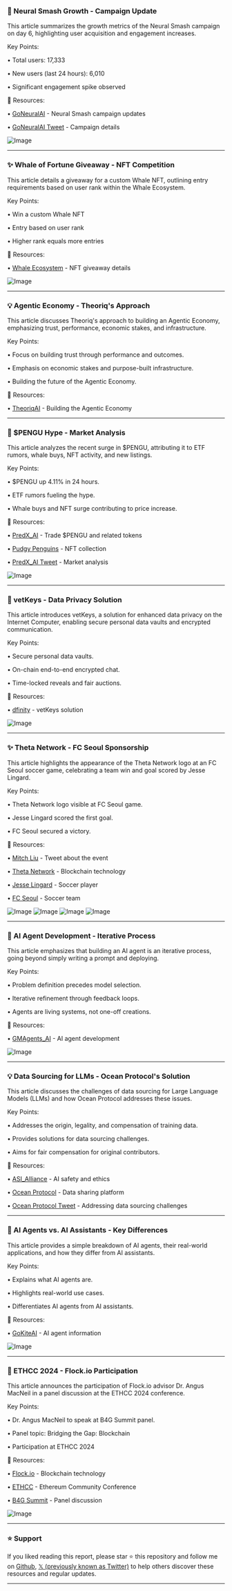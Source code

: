 ### 🚀 Neural Smash Growth - Campaign Update

This article summarizes the growth metrics of the Neural Smash campaign on day 6, highlighting user acquisition and engagement increases.

Key Points:

• Total users: 17,333

• New users (last 24 hours): 6,010

• Significant engagement spike observed


🔗 Resources:

• [GoNeuralAI](https://x.com/GoNeuralAI) - Neural Smash campaign updates

• [GoNeuralAI Tweet](https://x.com/GoNeuralAI/status/1940093485366813146) - Campaign details

![Image](https://pbs.twimg.com/media/GuyTxzuWsAAf-Sp?format=jpg&name=small)


---
### ✨ Whale of Fortune Giveaway - NFT Competition

This article details a giveaway for a custom Whale NFT, outlining entry requirements based on user rank within the Whale Ecosystem.

Key Points:

• Win a custom Whale NFT

• Entry based on user rank

• Higher rank equals more entries


🔗 Resources:

• [Whale Ecosystem](https://x.com/Whale_Ecosystem) - NFT giveaway details

![Image](https://pbs.twimg.com/media/GuyYRWKXgAAeLlj?format=jpg&name=900x900)


---
### 💡 Agentic Economy - Theoriq's Approach

This article discusses Theoriq's approach to building an Agentic Economy, emphasizing trust, performance, economic stakes, and infrastructure.

Key Points:

• Focus on building trust through performance and outcomes.

• Emphasis on economic stakes and purpose-built infrastructure.

• Building the future of the Agentic Economy.


🔗 Resources:

• [TheoriqAI](https://x.com/TheoriqAI) - Building the Agentic Economy


---
### 🚀 $PENGU Hype - Market Analysis

This article analyzes the recent surge in $PENGU, attributing it to ETF rumors, whale buys, NFT activity, and new listings.

Key Points:

• $PENGU up 4.11% in 24 hours.

• ETF rumors fueling the hype.

• Whale buys and NFT surge contributing to price increase.


🔗 Resources:

• [PredX_AI](https://x.com/PredX_AI) - Trade $PENGU and related tokens

• [Pudgy Penguins](https://x.com/pudgypenguins) - NFT collection

• [PredX_AI Tweet](https://x.com/PredX_AI/status/1940066384157032760) - Market analysis

![Image](https://pbs.twimg.com/amplify_video_thumb/1940066375252549636/img/FmALpLVfdhtyYoa8.jpg)


---
### 🤖 vetKeys - Data Privacy Solution

This article introduces vetKeys, a solution for enhanced data privacy on the Internet Computer, enabling secure personal data vaults and encrypted communication.

Key Points:

• Secure personal data vaults.

• On-chain end-to-end encrypted chat.

• Time-locked reveals and fair auctions.


🔗 Resources:

• [dfinity](https://x.com/dfinity) - vetKeys solution

![Image](https://pbs.twimg.com/media/GuxuOogXUAAPqWq?format=jpg&name=small)


---
### ✨ Theta Network - FC Seoul Sponsorship

This article highlights the appearance of the Theta Network logo at an FC Seoul soccer game, celebrating a team win and goal scored by Jesse Lingard.

Key Points:

• Theta Network logo visible at FC Seoul game.

• Jesse Lingard scored the first goal.

• FC Seoul secured a victory.


🔗 Resources:

• [Mitch Liu](https://x.com/mitchliu) - Tweet about the event

• [Theta Network](https://x.com/Theta_Network) - Blockchain technology

• [Jesse Lingard](https://x.com/JesseLingard) - Soccer player

• [FC Seoul](https://youtube.com/@fcseoul) - Soccer team

![Image](https://pbs.twimg.com/media/GuxRlrCWEAA0ItJ?format=jpg&name=small)
![Image](https://pbs.twimg.com/media/GuxRlrBXEAADI_c?format=360x360)
![Image](https://pbs.twimg.com/media/GuxRlrNXsAAIQuh?format=jpg&name=small)
![Image](https://pbs.twimg.com/media/GuxRlq-WAAAOvUH?format=jpg&name=small)


---
### 🤖 AI Agent Development - Iterative Process

This article emphasizes that building an AI agent is an iterative process, going beyond simply writing a prompt and deploying.

Key Points:

• Problem definition precedes model selection.

• Iterative refinement through feedback loops.

• Agents are living systems, not one-off creations.


🔗 Resources:

• [GMAgents_AI](https://x.com/GMAgents_AI) - AI agent development


![Image](https://pbs.twimg.com/tweet_video_thumb/GuxqtjUXIAAs5q9.jpg)


---
### 💡 Data Sourcing for LLMs - Ocean Protocol's Solution

This article discusses the challenges of data sourcing for Large Language Models (LLMs) and how Ocean Protocol addresses these issues.

Key Points:

• Addresses the origin, legality, and compensation of training data.

• Provides solutions for data sourcing challenges.

• Aims for fair compensation for original contributors.


🔗 Resources:

• [ASI_Alliance](https://x.com/ASI_Alliance) - AI safety and ethics

• [Ocean Protocol](https://x.com/oceanprotocol) - Data sharing platform

• [Ocean Protocol Tweet](https://x.com/oceanprotocol/status/1939971417577021910) - Addressing data sourcing challenges


---
### 🤖 AI Agents vs. AI Assistants - Key Differences

This article provides a simple breakdown of AI agents, their real-world applications, and how they differ from AI assistants.

Key Points:

• Explains what AI agents are.

• Highlights real-world use cases.

• Differentiates AI agents from AI assistants.


🔗 Resources:

• [GoKiteAI](https://x.com/GoKiteAI) - AI agent information

![Image](https://pbs.twimg.com/media/GuxMqekXAAAqv61?format=jpg&name=medium)


---
### 🚀 ETHCC 2024 - Flock.io Participation

This article announces the participation of Flock.io advisor Dr. Angus MacNeil in a panel discussion at the ETHCC 2024 conference.

Key Points:

• Dr. Angus MacNeil to speak at B4G Summit panel.

• Panel topic: Bridging the Gap: Blockchain

• Participation at ETHCC 2024


🔗 Resources:

• [Flock.io](https://x.com/flock_io) - Blockchain technology

• [ETHCC](https://x.com/EthCC) - Ethereum Community Conference

• [B4G Summit](https://x.com/B4GSummit) - Panel discussion

![Image](https://pbs.twimg.com/media/Guws5oIWUAACr0B?format=jpg&name=small)


---

### ⭐️ Support

If you liked reading this report, please star ⭐️ this repository and follow me on [Github](https://github.com/Drix10), [𝕏 (previously known as Twitter)](https://x.com/DRIX_10_) to help others discover these resources and regular updates.

---